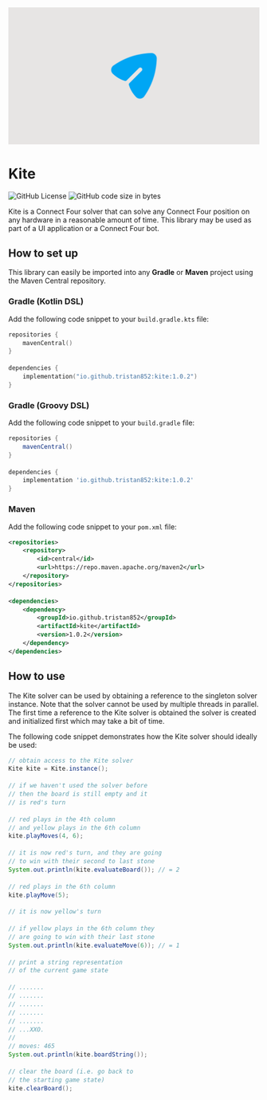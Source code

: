 <a href="/" >
    <img src="assets/images/brand/banner.png" alt="Kite banner" />
</a>

# Kite

![GitHub License](https://img.shields.io/github/license/tristan852/kite)
![GitHub code size in bytes](https://img.shields.io/github/languages/code-size/tristan852/kite)

Kite is a Connect Four solver that can solve any Connect Four position on any hardware in a reasonable amount of time.
This library may be used as part of a UI application or a Connect Four bot.

## How to set up

This library can easily be imported into any **Gradle** or **Maven** project using the Maven Central repository.

### Gradle (Kotlin DSL)

Add the following code snippet to your `build.gradle.kts` file:

```kotlin
repositories {
    mavenCentral()
}

dependencies {
    implementation("io.github.tristan852:kite:1.0.2")
}
```

### Gradle (Groovy DSL)

Add the following code snippet to your `build.gradle` file:

```groovy
repositories {
    mavenCentral()
}

dependencies {
    implementation 'io.github.tristan852:kite:1.0.2'
}
```

### Maven

Add the following code snippet to your `pom.xml` file:

```xml
<repositories>
    <repository>
        <id>central</id>
        <url>https://repo.maven.apache.org/maven2</url>
    </repository>
</repositories>

<dependencies>
    <dependency>
        <groupId>io.github.tristan852</groupId>
        <artifactId>kite</artifactId>
        <version>1.0.2</version>
    </dependency>
</dependencies>
```

## How to use

The Kite solver can be used by obtaining a reference to the singleton solver instance.
Note that the solver cannot be used by multiple threads in parallel.
The first time a reference to the Kite solver is obtained the solver is created and initialized first which may take a bit of time.

The following code snippet demonstrates how the Kite solver should ideally be used:

```java
// obtain access to the Kite solver
Kite kite = Kite.instance();

// if we haven't used the solver before
// then the board is still empty and it
// is red's turn

// red plays in the 4th column
// and yellow plays in the 6th column
kite.playMoves(4, 6);

// it is now red's turn, and they are going
// to win with their second to last stone
System.out.println(kite.evaluateBoard()); // = 2

// red plays in the 6th column
kite.playMove(5);

// it is now yellow's turn

// if yellow plays in the 6th column they
// are going to win with their last stone
System.out.println(kite.evaluateMove(6)); // = 1

// print a string representation
// of the current game state

// .......
// .......
// .......
// .......
// .......
// ...XXO.
// 
// moves: 465
System.out.println(kite.boardString());

// clear the board (i.e. go back to
// the starting game state)
kite.clearBoard();
```

